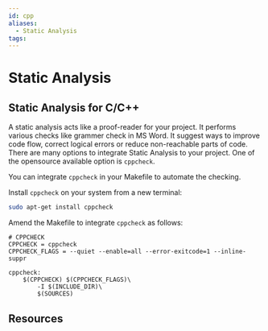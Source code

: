 ```yaml
---
id: cpp
aliases:
  - Static Analysis
tags:
---
```


# Static Analysis

## Static Analysis for C/C++

A static analysis acts like a proof-reader for your project. It performs various checks like grammer check in MS Word. It suggest ways to improve code flow, correct logical errors or reduce non-reachable parts of code. There are many options to integrate Static Analysis to your project. One of the opensource available option is `cppcheck`.

You can integrate `cppcheck` in your Makefile to automate the checking.

Install `cppcheck` on your system from a new terminal:

```bash
sudo apt-get install cppcheck
```

Amend the Makefile to integrate `cppcheck` as follows:

```
# CPPCHECK
CPPCHECK = cppcheck
CPPCHECK_FLAGS = --quiet --enable=all --error-exitcode=1 --inline-suppr

cppcheck:
    $(CPPCHECK) $(CPPCHECK_FLAGS)\
        -I $(INCLUDE_DIR)\
        $(SOURCES)
```

## Resources
